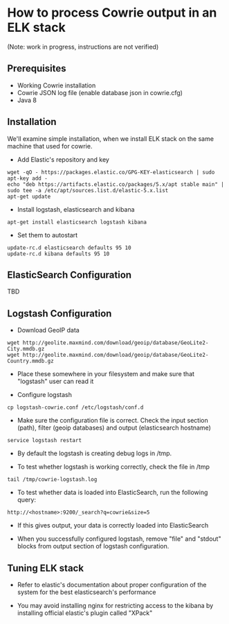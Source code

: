 # How to process Cowrie output in an ELK stack

(Note: work in progress, instructions are not verified)


## Prerequisites

* Working Cowrie installation
* Cowrie JSON log file (enable database json in cowrie.cfg)
* Java 8

## Installation


We'll examine simple installation, when we install ELK stack on the same machine that used for cowrie.

* Add Elastic's repository and key
```
wget -qO - https://packages.elastic.co/GPG-KEY-elasticsearch | sudo apt-key add -
echo "deb https://artifacts.elastic.co/packages/5.x/apt stable main" | sudo tee -a /etc/apt/sources.list.d/elastic-5.x.list
apt-get update
```

* Install logstash, elasticsearch and kibana

```
apt-get install elasticsearch logstash kibana
```

* Set them to autostart
```
update-rc.d elasticsearch defaults 95 10
update-rc.d kibana defaults 95 10
```

## ElasticSearch Configuration

TBD

## Logstash Configuration

* Download GeoIP data

```
wget http://geolite.maxmind.com/download/geoip/database/GeoLite2-City.mmdb.gz
wget http://geolite.maxmind.com/download/geoip/database/GeoLite2-Country.mmdb.gz
```

* Place these somewhere in your filesystem and make sure that "logstash" user can read it

* Configure logstash

```
cp logstash-cowrie.conf /etc/logstash/conf.d
```

* Make sure the configuration file is correct. Check the input section (path), filter (geoip databases) and output (elasticsearch hostname)

```
service logstash restart
```

* By default the logstash is creating debug logs in /tmp.

* To test whether logstash is working correctly, check the file in /tmp

```
tail /tmp/cowrie-logstash.log
```

* To test whether data is loaded into ElasticSearch, run the following query:

```
http://<hostname>:9200/_search?q=cowrie&size=5
```

* If this gives output, your data is correctly loaded into ElasticSearch

* When you successfully configured logstash, remove "file" and "stdout" blocks from output section of logstash configuration.

## Tuning ELK stack

* Refer to elastic's documentation about proper configuration of the system for the best elasticsearch's performance

* You may avoid installing nginx for restricting access to the kibana by installing official elastic's plugin called "XPack" 